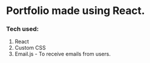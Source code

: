 # Portfolio made using React.

### Tech used:
1. React
2. Custom CSS
3. Email.js - To receive emails from users.
 
